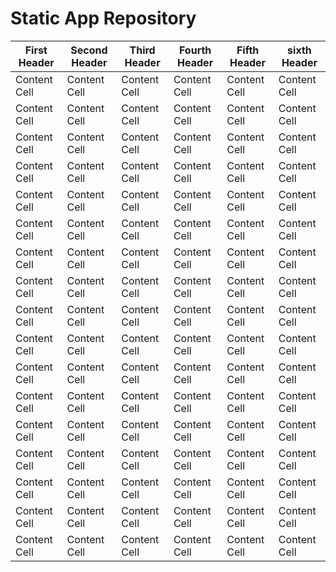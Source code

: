 # Static App Repository #


First Header  | Second Header  | Third Header  | Fourth Header  | Fifth Header  | sixth Header  |
------------- | -------------  | ------------  | -------------  | ------------  | ------------- |
Content Cell  | Content Cell   | Content Cell  | Content Cell   | Content Cell  | Content Cell  |
Content Cell  | Content Cell   | Content Cell  | Content Cell   | Content Cell  | Content Cell  |
Content Cell  | Content Cell   | Content Cell  | Content Cell   | Content Cell  | Content Cell  |
Content Cell  | Content Cell   | Content Cell  | Content Cell   | Content Cell  | Content Cell  |
Content Cell  | Content Cell   | Content Cell  | Content Cell   | Content Cell  | Content Cell  |
Content Cell  | Content Cell   | Content Cell  | Content Cell   | Content Cell  | Content Cell  |
Content Cell  | Content Cell   | Content Cell  | Content Cell   | Content Cell  | Content Cell  |
Content Cell  | Content Cell   | Content Cell  | Content Cell   | Content Cell  | Content Cell  |
Content Cell  | Content Cell   | Content Cell  | Content Cell   | Content Cell  | Content Cell  |
Content Cell  | Content Cell   | Content Cell  | Content Cell   | Content Cell  | Content Cell  |
Content Cell  | Content Cell   | Content Cell  | Content Cell   | Content Cell  | Content Cell  |
Content Cell  | Content Cell   | Content Cell  | Content Cell   | Content Cell  | Content Cell  |
Content Cell  | Content Cell   | Content Cell  | Content Cell   | Content Cell  | Content Cell  |
Content Cell  | Content Cell   | Content Cell  | Content Cell   | Content Cell  | Content Cell  |
Content Cell  | Content Cell   | Content Cell  | Content Cell   | Content Cell  | Content Cell  |
Content Cell  | Content Cell   | Content Cell  | Content Cell   | Content Cell  | Content Cell  |
Content Cell  | Content Cell   | Content Cell  | Content Cell   | Content Cell  | Content Cell  |